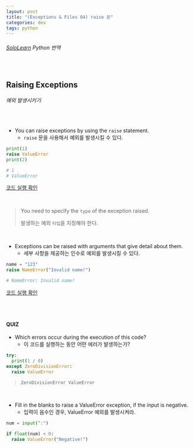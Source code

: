 ```yaml
---
layout: post
title: "(Exceptions & Files 04) raise 문"
categories: dev
tags: python
---
```


###### [SoloLearn](https://www.sololearn.com) Python 번역

<br>

## Raising Exceptions

###### 예외 발생시키기

<br>

- You can raise exceptions by using the `raise` statement.
  - `raise` 문을 사용해서 예외를 발생시킬 수 있다.

```python
print(1)
raise ValueError
print(2)

# 1
# ValueError
```

[코드 실행 확인](https://code.sololearn.com/349/#py)

<br>

> You need to specify the `type` of the exception raised.
>
> 발생하는 예외 `타입`을 지정해야 한다.

<br>

- Exceptions can be raised with arguments that give detail about them.
  - 세부 사항을 제공하는 인수로 예외를 발생시킬 수 있다.

```python
name = "123"
raise NameError("Invalid name!")

# NameError: Invalid name!
```

[코드 실행 확인](https://code.sololearn.com/350/#py)

<br>

<br>

#### QUIZ

- Which errors occur during the execution of this code?
  - 이 코드를 실행하는 동안 어떤 에러가 발생하는가?

```python
try:
  print(1 / 0)
except ZeroDivisionError:
  raise ValueError
```

> `ZeroDivisionError ValueError`

<br>

- Fill in the blanks to raise a ValueError exception, if the input is negative.
  - 입력이 음수인 경우, ValueError 예외를 발생시켜라.

```python
num = input(":")

if float(num) < 0:
  raise ValueError("Negative!")
```

<br>

<br>